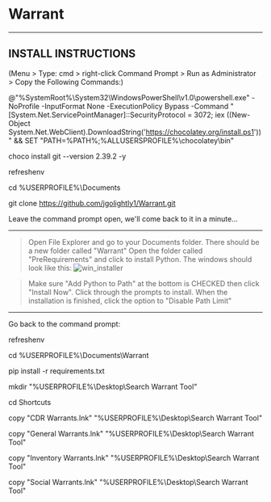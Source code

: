 # Warrant
-------------------------------------------------------------------------------
INSTALL INSTRUCTIONS
-------------------------------------------------------------------------------
(Menu > Type: cmd > right-click Command Prompt > Run as Administrator > Copy the Following Commands:)

@"%SystemRoot%\System32\WindowsPowerShell\v1.0\powershell.exe" -NoProfile -InputFormat None -ExecutionPolicy Bypass -Command " [System.Net.ServicePointManager]::SecurityProtocol = 3072; iex ((New-Object System.Net.WebClient).DownloadString('https://chocolatey.org/install.ps1'))" && SET "PATH=%PATH%;%ALLUSERSPROFILE%\chocolatey\bin"

choco install git --version 2.39.2 -y

refreshenv

cd %USERPROFILE%\Documents

git clone https://github.com/jgolightly1/Warrant.git

Leave the command prompt open, we'll come back to it in a minute...

-------------------------------------------------------------------------------
> Open File Explorer and go to your Documents folder. There should be a new folder called "Warrant"
> Open the folder called "PreRequirements" and click to install Python. The windows should look like this:
![win_installer](https://user-images.githubusercontent.com/32847002/221447750-ab62647c-9b4f-479c-a9bd-583df71d2adb.png)

>Make sure "Add Python to Path" at the bottom is CHECKED then click "Install Now".
>Click through the prompts to install.
>When the installation is finished, click the option to "Disable Path Limit"

-------------------------------------------------------------------------------
Go back to the command prompt:

refreshenv

cd %USERPROFILE%\Documents\Warrant

pip install -r requirements.txt

mkdir "%USERPROFILE%\Desktop\Search Warrant Tool"

cd Shortcuts

copy  "CDR Warrants.lnk" "%USERPROFILE%\Desktop\Search Warrant Tool\"

copy  "General Warrants.lnk" "%USERPROFILE%\Desktop\Search Warrant Tool\"

copy  "Inventory Warrants.lnk" "%USERPROFILE%\Desktop\Search Warrant Tool\"

copy  "Social Warrants.lnk" "%USERPROFILE%\Desktop\Search Warrant Tool\"

